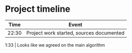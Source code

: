 # Project timeline

Time | Event
--- | ---
22:30 | Project work started, sources documented|

1:33 | Looks like we agreed on the main algorithm

